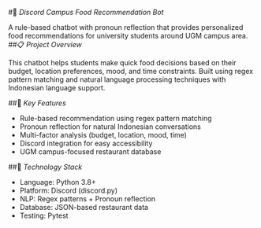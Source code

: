 #🍜 *Discord Campus Food Recommendation Bot*

A rule-based chatbot with pronoun reflection that provides personalized food recommendations for university students around UGM campus area.
##📋 *Project Overview*

This chatbot helps students make quick food decisions based on their budget, location preferences, mood, and time constraints. Built using regex pattern matching and natural language processing techniques with Indonesian language support.

##🎯 *Key Features*

- Rule-based recommendation using regex pattern matching
- Pronoun reflection for natural Indonesian conversations
- Multi-factor analysis (budget, location, mood, time)
- Discord integration for easy accessibility
- UGM campus-focused restaurant database

##🔧 *Technology Stack*

- Language: Python 3.8+
- Platform: Discord (discord.py)
- NLP: Regex patterns + Pronoun reflection
- Database: JSON-based restaurant data
- Testing: Pytest
